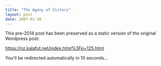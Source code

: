 ```yaml
---
title: "The Agony of Victory"
layout: post
date: 2007-01-30
---
```


This pre-2014 post has been preserved as a static version of the original Wordpress post:

https://nz.kalafut.net/index.html%3Fp=125.html

You'll be redirected automatically in 10 seconds...

<head>
  <meta http-equiv="refresh" content="10;url=https://nz.kalafut.net/index.html%3Fp=125.html">
</head>

